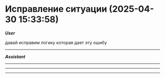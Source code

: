 <!-- Generated by SpecStory -->

# Исправление ситуации (2025-04-30 15:33:58)

_**User**_

давай исправим логику которая дает эту ошибу

---

_**Assistant**_



---


  

---



---

